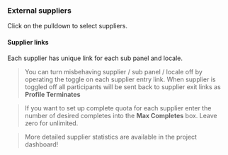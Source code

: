 ### External suppliers

Click on the pulldown to select suppliers.

#### Supplier links

Each supplier has unique link for each sub panel and locale.

> You can turn misbehaving supplier / sub panel / locale off by operating the toggle on each supplier entry link. When supplier is toggled off all participants will be sent back to supplier exit links as **Profile Terminates**

> If you want to set up complete quota for each supplier enter the number of desired completes into the **Max Completes** box. Leave zero for unlimited.

> More detailed supplier statistics are available in the project dashboard!
